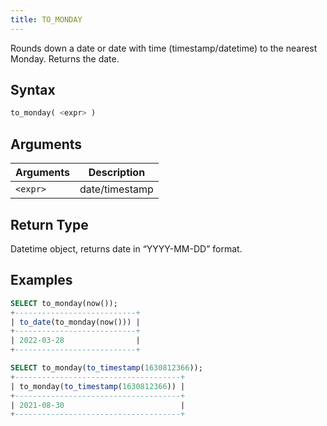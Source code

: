 ```yaml
---
title: TO_MONDAY
---
```


Rounds down a date or date with time (timestamp/datetime) to the nearest Monday. Returns the date.

## Syntax

```sql
to_monday( <expr> )
```

## Arguments

| Arguments      | Description    |
| -------------- | -------------- |
| `<expr>` | date/timestamp |

## Return Type

Datetime object, returns date in “YYYY-MM-DD” format.

## Examples

```sql
SELECT to_monday(now());
+---------------------------+
| to_date(to_monday(now())) |
+---------------------------+
| 2022-03-28                |
+---------------------------+

SELECT to_monday(to_timestamp(1630812366));
+-------------------------------------+
| to_monday(to_timestamp(1630812366)) |
+-------------------------------------+
| 2021-08-30                          |
+-------------------------------------+
```
